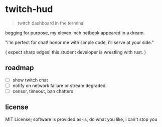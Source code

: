 # twitch-hud
> twitch dashboard in the terminal

begging for purpose,
my eleven inch netbook
appeared in a dream.

"i'm perfect for chat!
honor me with simple code,
i'll serve at your side."

(
expect sharp edges!
this student developer
is wrestling with rust.
)

## roadmap
- [ ] show twitch chat
- [ ] notify on network failure or stream degraded
- [ ] censor, timeout, ban chatters

## license
MIT License;
software is provided as-is,
do what you like,
i can't stop you